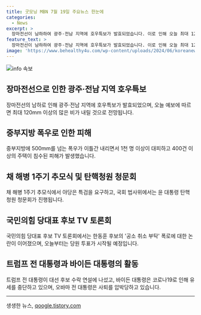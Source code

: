 ```yaml
---
title: 굿모닝 MBN 7월 19일 주요뉴스 한눈에
categories:
  - News
excerpt: >
  장마전선이 남하하여 광주·전남 지역에 호우특보가 발효되었습니다. 이로 인해 오늘 최대 120mm 이상의 비가 내릴 것으로 예보되며, 중부지방은 폭우로 1천 명 이상의 대피와 400건 넘는 주택 침수로 피해가 속출했습니다. 추가로, 채 해병 1주기 추모식과 트럼프 전 대통령의 후보 수락 연설에 대한 이슈가 화제를 모으고 있습니다. 국민의 이목을 끌기 위해 필요한 정보를 요약하여 작성되었습니다.
feature_text: >
  장마전선이 남하하여 광주·전남 지역에 호우특보가 발효되었습니다. 이로 인해 오늘 최대 120mm 이상의 비가 내릴 것으로 예보되며, 중부지방은 폭우로 1천 명 이상의 대피와 400건 넘는 주택 침수로 피해가 속출했습니다. 추가로, 채 해병 1주기 추모식과 트럼프 전 대통령의 후보 수락 연설에 대한 이슈가 화제를 모으고 있습니다. 국민의 이목을 끌기 위해 필요한 정보를 요약하여 작성되었습니다.
image: 'https://www.behealthy4u.com/wp-content/uploads/2024/06/koreanews.jpg'
---
```


<p><img src="https://www.behealthy4u.com/wp-content/uploads/2024/06/koreanews.jpg" alt="info 속보" /></p>

<h2 data-ke-size="size26">장마전선으로 인한 광주·전남 지역 호우특보</h2>

<p data-ke-size="size16">장마전선의 남하로 인해 광주·전남 지역에 호우특보가 발효되었으며, 오늘 예보에 따르면 최대 120mm 이상의 많은 비가 내릴 것으로 전망됩니다.</p>

<h2 data-ke-size="size26">중부지방 폭우로 인한 피해</h2>

<p data-ke-size="size16">중부지방에 500mm를 넘는 폭우가 이틀간 내리면서 1천 명 이상이 대피하고 400건 이상의 주택이 침수된 피해가 발생했습니다.</p>

<h2 data-ke-size="size26">채 해병 1주기 추모식 및 탄핵청원 청문회</h2>

<p data-ke-size="size16">채 해병 1주기 추모식에서 야당은 특검을 요구하고, 국회 법사위에서는 윤 대통령 탄핵 청원 청문회가 진행됩니다.</p>

<h2 data-ke-size="size26">국민의힘 당대표 후보 TV 토론회</h2>

<p data-ke-size="size16">국민의힘 당대표 후보 TV 토론회에서는 한동훈 후보의 '공소 취소 부탁' 폭로에 대한 논란이 이어졌으며, 오늘부터는 당원 투표가 시작될 예정입니다.</p>

<h2 data-ke-size="size26">트럼프 전 대통령과 바이든 대통령의 활동</h2>

<p data-ke-size="size16">트럼프 전 대통령이 대선 후보 수락 연설에 나섰고, 바이든 대통령은 코로나19로 인해 유세를 중단하고 있으며, 오바마 전 대통령은 사퇴를 압박당하고 있습니다.</p>

<hr>
생생한 뉴스, <a href="https://qoogle.tistory.com" rel="dofollow">qoogle.tistory.com</a>


